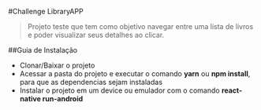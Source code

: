#Challenge LibraryAPP
>Projeto teste que tem como objetivo navegar entre uma lista de livros e poder visualizar seus detalhes ao clicar.

##Guia de Instalação
- Clonar/Baixar o projeto
- Acessar a pasta do projeto e executar o comando **yarn** ou **npm install**, para que as dependencias sejam instaladas
- Instalar o projeto em um device ou emulador com o comando **react-native run-android**
